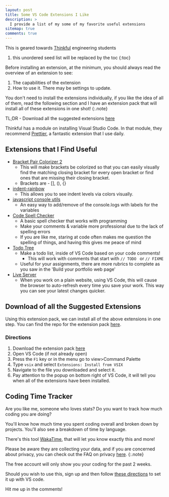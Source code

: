 ```yaml
---
layout: post
title: Some VS Code Extensions I Like
description: >
  I provide a list of my some of my favorite useful extensions
sitemap: true
comments: true
---
```


This is geared towards [Thinkful](https://thinkful.com) engineering students

1. this unordered seed list will be replaced by the toc
{:toc}

Before installing an extension, at the minimum, you should always read the
overview of an extension to see:
1. The capabilities of the extension
2. How to use it. There may be settings to update.

You don't need to install the extensions individually, if you like the idea of
all of them, read the following section and I have an extension pack that
will install all of these extensions in one shot!
{:.note}


TL;DR - Download all the suggested extensions [here](#download-of-all-the-suggested-extensions)

Thinkful has a module on installing Visual Studio Code. In that module, they
recommend [Prettier](https://marketplace.visualstudio.com/items?itemName=esbenp.prettier-vscode), a
fantastic extension that I use daily.

## Extensions that I Find Useful

- [Bracket Pair Colorizer 2](https://marketplace.visualstudio.com/items?itemName=CoenraadS.bracket-pair-colorizer-2)
   - This will make brackets be colorized so that you can easily visually find
   the matching closing bracket for every open bracket or find ones that are
   missing their closing bracket.
   - Brackets are - [], (), {}
- [indent-rainbow](https://marketplace.visualstudio.com/items?itemName=oderwat.indent-rainbow)
   - This allows you to see indent levels via colors visually.
- [javascript console utils](https://marketplace.visualstudio.com/items?itemName=whtouche.vscode-js-console-utils)
   - An easy way to add/remove of the console.logs with labels for the variables
- [Code Spell Checker](https://marketplace.visualstudio.com/items?itemName=streetsidesoftware.code-spell-checker)
   - A basic spell checker that works with programming
   - Make your comments & variable more professional due to the lack of spelling
   errors
   - If you are like me, staring at code often makes me question the spelling of
   things, and having this gives me peace of mind
- [Todo Tree](https://marketplace.visualstudio.com/items?itemName=Gruntfuggly.todo-tree)
   - Make a todo list, inside of VS Code based on your code comments!
      - This will work with comments that start with `// TODO ` or `// FIXME `
   - Useful for your assignments, there are more rubrics to complete as you
  saw in the 'Build your portfolio web page'
- [Live Server](https://marketplace.visualstudio.com/items?itemName=ritwickdey.LiveServer)
   - When you work on a plain website, using VS Code, this will cause the
   browser to auto-refresh every time you save your work. This way you can see
   your latest changes quicker.

## Download of all the Suggested Extensions

Using this extension pack, we can install all of the above extensions in one
step.
You can find the repo for the extension pack [here](https://github.com/brainomite/suggested-thinkful-extension-pack).

### Directions

1. Download the extension pack [here](/assets/suggested-thinkful-extension-pack.vsix)
2. Open VS Code (if not already open)
3. Press the `F1` key or in the menu go to view>Command Palette
4. Type `vsix` and select `Extensions: Install from VSIX`
5. Navigate to the file you downloaded and select it.
6. Pay attention to the popup on bottom right of VS Code, it will tell you when
   all of the extensions have been installed.

## Coding Time Tracker

Are you like me, someone who loves stats?
Do you want to track how much coding you are doing?

You'll know how much time you spent coding overall and broken down by projects.
You'll also see a breakdown of time by language.

There's this tool [WakaTime](https://wakatime.com/), that will let you know
exactly this and more!

Please be aware they are collecting your data, and if you are concerned about privacy,
you can check out the FAQ on privacy [here](https://wakatime.com/faq).
{:.note}

The free account will only show you your coding for the past 2 weeks.

Should you wish to use this, sign up and then follow [these directions](https://wakatime.com/vs-code)
to set it up with VS code.

Hit me up in the comments!


